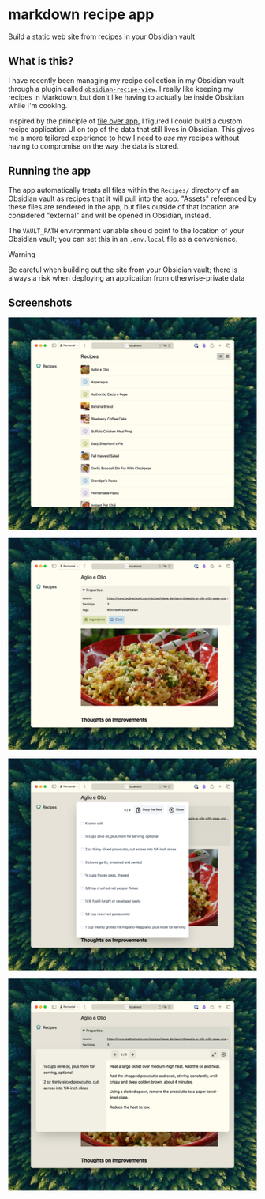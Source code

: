 # markdown recipe app

Build a static web site from recipes in your Obsidian vault

## What is this?

I have recently been managing my recipe collection in my Obsidian vault through a plugin called [`obsidian-recipe-view`](https://github.com/lachholden/obsidian-recipe-view). I really like keeping my recipes in Markdown, but don't like having to actually be inside Obsidian while I'm cooking.

Inspired by the principle of [file over app](https://stephango.com/file-over-app), I figured I could build a custom recipe application UI on top of the data that still lives in Obsidian. This gives me a more tailored experience to how I need to _use_ my recipes without having to compromise on the way the data is stored.

## Running the app

The app automatically treats all files within the `Recipes/` directory of an Obsidian vault as recipes that it will pull into the app. "Assets" referenced by these files are rendered in the app, but files outside of that location are considered "external" and will be opened in Obsidian, instead.

The `VAULT_PATH` environment variable should point to the location of your Obsidian vault; you can set this in an `.env.local` file as a convenience.

> [!WARNING]  
> Be careful when building out the site from your Obsidian vault; there is always a risk when deploying an application from otherwise-private data

## Screenshots

![Recipe List](docs/list.png)

![Recipe View](docs/recipe.png)

![Ingredient List](docs/ingredient-list.png)

![Cooking Wizard](docs/cooking-wizard.png)
